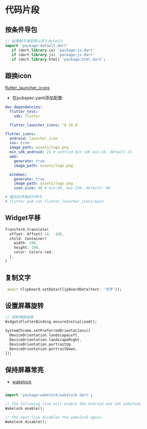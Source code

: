 # 代码片段

## 按条件导包
```dart
// 如果都不满足默认导入default
import 'package:default.dart'
   if (dart.library.io) 'package:io.dart'
   if (dart.library.js) 'package:js.dart'
   if (dart.library.html) 'package:html.dart';
```

## 跟换icon

[flutter_launcher_icons](https://pub.dev/packages/flutter_launcher_icons)

- 在pubspec.yaml添加配置
  
```yaml
dev_dependencies:
  flutter_test:
    sdk: flutter

  flutter_launcher_icons: ^0.10.0

flutter_icons:
  android: launcher_icon
  ios: true
  image_path: assets/logo.png
  min_sdk_android: 21 # android min sdk min:16, default 21
  web:
    generate: true
    image_path: assets/logo.png

  windows:
    generate: true
    image_path: assets/logo.png
    icon_size: 48 # min:48, max:256, default: 48

# 最后在终端运行命令
# flutter pub run flutter_launcher_icons:main
```

## Widget平移

```dart
Transform.translate(
  offset: Offset(-10, -10),
  child: Container(
    width: 100,
    height: 100,
    color: Colors.red,
  ),
)
```

## 复制文字
```dart
 await Clipboard.setData(ClipboardData(text: '文字'));
```

## 设置屏幕旋转
```dart
// 控制横屏竖屏
WidgetsFlutterBinding.ensureInitialized();

SystemChrome.setPreferredOrientations([
  DeviceOrientation.landscapeLeft,
  DeviceOrientation.landscapeRight,
  DeviceOrientation.portraitUp,
  DeviceOrientation.portraitDown,
]);
```

## 保持屏幕常亮

- [wakelock](https://pub.dev/packages/wakelock)

```dart

import 'package:wakelock/wakelock.dart';

// The following line will enable the Android and iOS wakelock.
Wakelock.enable();

// The next line disables the wakelock again.
Wakelock.disable();
```